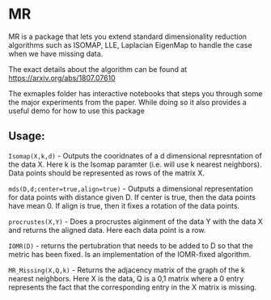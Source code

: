 # MR

MR is a package that lets you extend standard dimensionality reduction algorithms such as ISOMAP, LLE, Laplacian EigenMap to handle the case when we have missing data.

The exact details about the algorithm can be found at https://arxiv.org/abs/1807.07610

The exmaples folder has interactive notebooks that steps you through some the major experiments from the paper. While doing so it also provides a useful demo for how to use this package

## Usage:

`Isomap(X,k,d)` - Outputs the cooridnates of a d dimensional represntation of the data X. Here k is the Isomap paramter (i.e. will use k nearest neighbors). Data points should be represented as rows of the matrix X.

`mds(D,d;center=true,align=true)` - Outputs a dimensional representation for data points with distance given D. If center is true, then the data points have mean 0. If align is true, then it fixes a rotation of the data points. 

`procrustes(X,Y)` - Does a procrustes alginment of the data Y with the data X and returns the aligned data. Here each data point is a row.

`IOMR(D)` - returns the pertubration that needs to be added to D so that the metric has been fixed. Is an implementation of the IOMR-fixed algorithm. 

`MR_Missing(X,Q,k)` - Returns the adjacency matrix of the graph of the k nearest neighbors. Here X is the data, Q is a 0,1 matrix where a 0 entry represents the fact that the corresponding entry in the X matrix is missing. 

